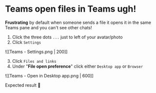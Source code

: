 # Teams open files in Teams ugh!

**Frustrating** by default when someone sends a file it opens it in the same Teams pane and you can't see other chats!

1. Click the three dots `...` just to left of your avatar/photo
2. Click `Settings`

![[Teams - Settings.png | 200]]

3. Click `Files and links` 
4. Under "**File open preference**" click either `Desktop app` or `Browser` 

![[Teams - Open in Desktop app.png | 600]]

Expected result 💜
